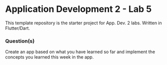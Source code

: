 # Application Development 2 - Lab 5

This template repository is the starter project for App. Dev. 2 labs. Written in Flutter/Dart.

### Question(s)

Create an app based on what you have learned so far and implement the concepts you learned this week in the app.
